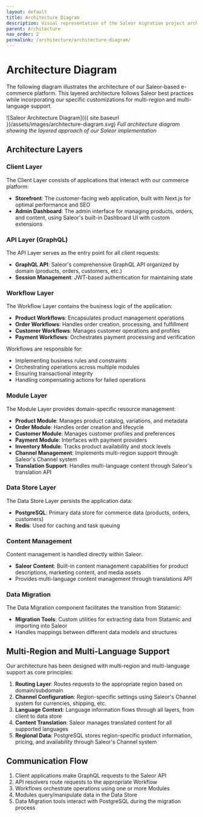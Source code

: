 ```yaml
---
layout: default
title: Architecture Diagram
description: Visual representation of the Saleor migration project architecture
parent: Architecture
nav_order: 2
permalink: /architecture/architecture-diagram/
---
```


# Architecture Diagram

The following diagram illustrates the architecture of our Saleor-based e-commerce platform. This layered architecture follows Saleor best practices while incorporating our specific customizations for multi-region and multi-language support.

![Saleor Architecture Diagram]({{ site.baseurl }}/assets/images/architecture-diagram.svg)
*Full architecture diagram showing the layered approach of our Saleor implementation*

## Architecture Layers

### Client Layer

The Client Layer consists of applications that interact with our commerce platform:

- **Storefront**: The customer-facing web application, built with Next.js for optimal performance and SEO
- **Admin Dashboard**: The admin interface for managing products, orders, and content, using Saleor's built-in Dashboard UI with custom extensions

### API Layer (GraphQL)

The API Layer serves as the entry point for all client requests:

- **GraphQL API**: Saleor's comprehensive GraphQL API organized by domain (products, orders, customers, etc.)
- **Session Management**: JWT-based authentication for maintaining state

### Workflow Layer

The Workflow Layer contains the business logic of the application:

- **Product Workflows**: Encapsulates product management operations 
- **Order Workflows**: Handles order creation, processing, and fulfillment
- **Customer Workflows**: Manages customer operations and profiles
- **Payment Workflows**: Orchestrates payment processing and verification

Workflows are responsible for:
- Implementing business rules and constraints
- Orchestrating operations across multiple modules
- Ensuring transactional integrity
- Handling compensating actions for failed operations

### Module Layer

The Module Layer provides domain-specific resource management:

- **Product Module**: Manages product catalog, variations, and metadata
- **Order Module**: Handles order creation and lifecycle
- **Customer Module**: Manages customer profiles and preferences
- **Payment Module**: Interfaces with payment providers
- **Inventory Module**: Tracks product availability and stock levels
- **Channel Management**: Implements multi-region support through Saleor's Channel system
- **Translation Support**: Handles multi-language content through Saleor's translation API

### Data Store Layer

The Data Store Layer persists the application data:

- **PostgreSQL**: Primary data store for commerce data (products, orders, customers)
- **Redis**: Used for caching and task queuing

### Content Management

Content management is handled directly within Saleor:

- **Saleor Content**: Built-in content management capabilities for product descriptions, marketing content, and media assets
- Provides multi-language content management through translations API

### Data Migration

The Data Migration component facilitates the transition from Statamic:

- **Migration Tools**: Custom utilities for extracting data from Statamic and importing into Saleor
- Handles mappings between different data models and structures

## Multi-Region and Multi-Language Support

Our architecture has been designed with multi-region and multi-language support as core principles:

1. **Routing Layer**: Routes requests to the appropriate region based on domain/subdomain
2. **Channel Configuration**: Region-specific settings using Saleor's Channel system for currencies, shipping, etc.
3. **Language Context**: Language information flows through all layers, from client to data store
4. **Content Translation**: Saleor manages translated content for all supported languages
5. **Regional Data**: PostgreSQL stores region-specific product information, pricing, and availability through Saleor's Channel system

## Communication Flow

1. Client applications make GraphQL requests to the Saleor API
2. API resolvers route requests to the appropriate Workflow
3. Workflows orchestrate operations using one or more Modules
4. Modules query/manipulate data in the Data Store
5. Data Migration tools interact with PostgreSQL during the migration process 